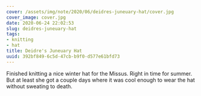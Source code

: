 ```yaml
---
cover: /assets/img/note/2020/06/deidres-juneuary-hat/cover.jpg
cover_image: cover.jpg
date: 2020-06-24 22:02:53
slug: deidres-juneuary-hat
tags:
- knitting
- hat
title: Deidre's Juneuary Hat
uuid: 392bf849-6c5d-47cb-b9f0-d577e61bfd73
---
```


Finished knitting a nice winter hat for the Missus. Right in time for summer. But at least she got a couple days where
it was cool enough to wear the hat without sweating to death.